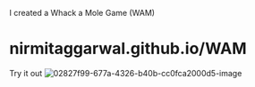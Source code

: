 I created a Whack a Mole Game (WAM)
# nirmitaggarwal.github.io/WAM
Try it out
![02827f99-677a-4326-b40b-cc0fca2000d5-image](https://github.com/user-attachments/assets/64c5f77b-e2ab-4d57-9dfe-c1f56d56aa40)
